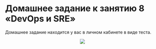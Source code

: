 # Домашнее задание к занятию 8 «DevOps и SRE»

Домашнее задание находится у вас в личном кабинете в виде теста.

<p align="center">
  <image src="./assets/test.png">
</p>